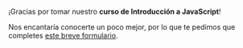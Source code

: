 ¡Gracias por tomar nuestro **curso de Introducción a JavaScript**!

Nos encantaría conocerte un poco mejor, por lo que te pedimos que completes [este breve formulario](https://surveys.jetbrains.com/s3/getting-to-know-the-student-introduction-to-javascript).